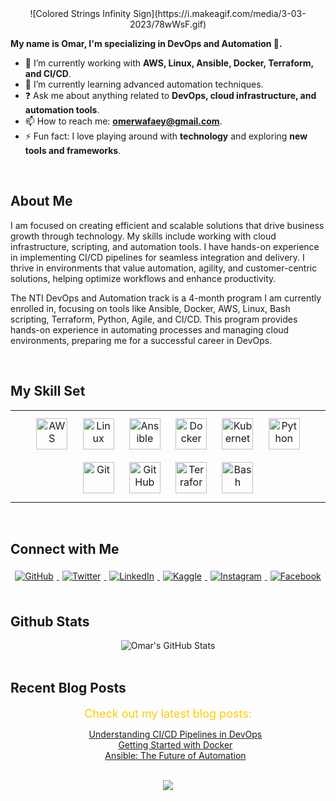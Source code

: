 <div align="center">
    ![Colored Strings Infinity Sign](https://i.makeagif.com/media/3-03-2023/78wWsF.gif)
</div>

**My name is Omar, I'm specializing in DevOps and Automation 🚀.**

- 🔭 I’m currently working with **AWS, Linux, Ansible, Docker, Terraform, and CI/CD**.  
- 🌱 I’m currently learning advanced automation techniques.  
- ❓ Ask me about anything related to **DevOps, cloud infrastructure, and automation tools**.  
- 📫 How to reach me: **omerwafaey@gmail.com**.  
- ⚡ Fun fact: I love playing around with **technology** and exploring **new tools and frameworks**.  



<br/>  

## About Me
I am focused on creating efficient and scalable solutions that drive business growth through technology. My skills include working with cloud infrastructure, scripting, and automation tools. I have hands-on experience in implementing CI/CD pipelines for seamless integration and delivery. I thrive in environments that value automation, agility, and customer-centric solutions, helping optimize workflows and enhance productivity.

The NTI DevOps and Automation track is a 4-month program I am currently enrolled in, focusing on tools like Ansible, Docker, AWS, Linux, Bash scripting, Terraform, Python, Agile, and CI/CD. This program provides hands-on experience in automating processes and managing cloud environments, preparing me for a successful career in DevOps.

<br/>  

## My Skill Set  
<table><tr><td valign="top" width="50%">

<div align="center">  
<a href="https://aws.amazon.com/" target="_blank"><img style="margin: 10px" src="https://upload.wikimedia.org/wikipedia/commons/9/93/Amazon_Web_Services_Logo.svg" alt="AWS" height="50" /></a>  
<a href="https://www.linux.org/" target="_blank"><img style="margin: 10px" src="https://upload.wikimedia.org/wikipedia/commons/3/35/Tux.svg" alt="Linux" height="50" /></a>  
<a href="https://www.ansible.com/" target="_blank"><img style="margin: 10px" src="https://www.ansible.com/hubfs/ansible-logo-white-800.png" alt="Ansible" height="50" /></a>  
<a href="https://www.docker.com/" target="_blank"><img style="margin: 10px" src="https://www.docker.com/sites/default/files/d8/2019-07/vertical-logo-monochromatic.png" alt="Docker" height="50" /></a>  
<a href="https://kubernetes.io/" target="_blank"><img style="margin: 10px" src="https://upload.wikimedia.org/wikipedia/commons/3/39/Kubernetes_logo.svg" alt="Kubernetes" height="50" /></a>  
<a href="https://www.python.org/" target="_blank"><img style="margin: 10px" src="https://upload.wikimedia.org/wikipedia/commons/c/c3/Python-logo-notext.svg" alt="Python" height="50" /></a>  
<a href="https://www.git-scm.com/" target="_blank"><img style="margin: 10px" src="https://upload.wikimedia.org/wikipedia/commons/e/e0/Git-logo.svg" alt="Git" height="50" /></a>  
<a href="https://github.com/" target="_blank"><img style="margin: 10px" src="https://upload.wikimedia.org/wikipedia/commons/9/91/Octicons-mark-github.svg" alt="GitHub" height="50" /></a>  
<a href="https://www.terraform.io/" target="_blank"><img style="margin: 10px" src="https://upload.wikimedia.org/wikipedia/commons/d/d0/Terraform_Logo.svg" alt="Terraform" height="50" /></a>  
<a href="https://en.wikipedia.org/wiki/Bash_(Unix)" target="_blank"><img style="margin: 10px" src="https://upload.wikimedia.org/wikipedia/commons/3/35/Bash_logo.svg" alt="Bash" height="50" /></a>  
</div>

</td></tr></table>  

<br/>  

## Connect with Me  
<div align="center">
<a href="https://github.com/OmerWafaey" target="_blank">
<img src="https://img.shields.io/badge/github-%2324292e.svg?&style=flat&logo=github&logoColor=white" alt="GitHub" style="margin: 5px;" />
</a>
<a href="https://twitter.com/OmerWafaey" target="_blank">
<img src="https://img.shields.io/badge/twitter-%2300acee.svg?&style=flat&logo=twitter&logoColor=white" alt="Twitter" style="margin: 5px;" />
</a>
<a href="https://linkedin.com/in/omar-wafaey-087b42205/" target="_blank">
<img src="https://img.shields.io/badge/linkedin-%231E77B5.svg?&style=flat&logo=linkedin&logoColor=white" alt="LinkedIn" style="margin: 5px;" />
</a>
<a href="https://www.kaggle.com/omerwafaey" target="_blank">
<img src="https://img.shields.io/badge/kaggle-%2344BAE8.svg?&style=flat&logo=kaggle&logoColor=white" alt="Kaggle" style="margin: 5px;" />
</a>
<a href="https://www.instagram.com/0marwafaey/" target="_blank">
<img src="https://img.shields.io/badge/instagram-%23000000.svg?&style=flat&logo=instagram&logoColor=white" alt="Instagram" style="margin: 5px;" />
</a>
<a href="https://www.facebook.com/@omarwafaey" target="_blank">
<img src="https://img.shields.io/badge/facebook-%232E87FB.svg?&style=flat&logo=facebook&logoColor=white" alt="Facebook" style="margin: 5px;" />
</a>  
</div>  

<br/>  

## Github Stats  
<div align="center">
<img src="https://github-readme-stats.vercel.app/api?username=OmerWafaey&show_icons=true&hide_border=true&bg_color=00000000&text_color=ffffff&title_color=ffcc00&icon_color=ffcc00" alt="Omar's GitHub Stats" />
</div>  

<br/>  

## Recent Blog Posts  
<div align="center">
<p style="font-size: 18px; color: #ffcc00; margin-bottom: 10px;">Check out my latest blog posts:</p>
<ul style="list-style-type: none;">
  <li><a href="#" target="_blank">Understanding CI/CD Pipelines in DevOps</a></li>
  <li><a href="#" target="_blank">Getting Started with Docker</a></li>
  <li><a href="#" target="_blank">Ansible: The Future of Automation</a></li>
</ul>
</div>

<br/>  

<div align="center">
<img src="https://komarev.com/ghpvc/?username=OmerWafaey&&style=flat-square" align="center" />
</div>  
